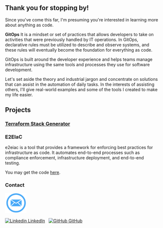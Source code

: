 ## Thank you for stopping by!

Since you've come this far, I'm presuming you're interested in learning more about anything as code.

**GitOps** It is a mindset or set of practices that allows developers to take on activities that were previously handled by IT operations. In GitOps, declarative rules must be utilized to describe and observe systems, and these rules will eventually become the foundation for everything as code.

GitOps is built around the developer experience and helps teams manage infrastructure using the same tools and processes they use for software development.

Let's set aside the theory and industrial jargon and concentrate on solutions that can assist in the automation of daily tasks. In the interests of assisting others, I'll give real-world examples and some of the tools I created to make my life easier.

## Projects

### [Terraform Stack Generator](./terraform-stack-generator.html)

### E2EIaC

e2eiac is a tool that provides a framework for enforcing best practices for infrastructure as code. It automates end-to-end processes such as compliance enforcement, infrastructure deployment, and end-to-end testing.

You may get the code [here]().

### Contact
<a href="mailto:sumit.singh@anythingascode.com?subject=[Subejct Here]%20Source%20Anything%20as%20Code">
<img src="./images/email.png" alt="drawing" width="70"/>
</a>

[![Linkedin](https://i.stack.imgur.com/gVE0j.png) LinkedIn](https://www.linkedin.com/in/sumit-singh-90116261/)
&nbsp;
[![GitHub](https://i.stack.imgur.com/tskMh.png) GitHub](https://github.com/anythingascode)
